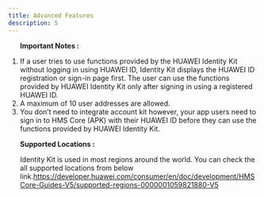 ```yaml
---
title: Advanced Features
description: 5
---
```


<ol type="1">
  <p><strong>Important Notes :</strong></p>
  <li>If a user tries to use functions provided by the HUAWEI Identity Kit without logging in using HUAWEI ID, Identity Kit displays the HUAWEI ID registration or sign-in page first. The user can use the functions provided by HUAWEI Identity Kit only after signing in using a registered HUAWEI ID.</li>
  <li>A maximum of 10 user addresses are allowed. </li>
  <li>You don’t need to integrate account kit however, your app users need to sign in to HMS Core (APK) with their HUAWEI ID before they can use the functions provided by HUAWEI Identity Kit.</li>
   <p><strong>Supported Locations :</strong></p>
   <p>Identity Kit is used in most regions around the world. You can check the all supported locations from below link.<a href="https://developer.huawei.com/consumer/en/doc/development/HMSCore-Guides-V5/supported-regions-0000001059821880-V5" target="_blank">https://developer.huawei.com/consumer/en/doc/development/HMSCore-Guides-V5/supported-regions-0000001059821880-V5</a></p>
</ol>
